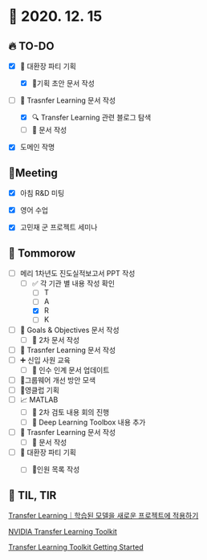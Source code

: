 # 🙈 2020. 12. 15

## 🔥 TO-DO

- [x] 🎉 대환장 파티 기획
  - [x] 🎉기획 초안 문서 작성
- [ ] 🎉 Trasnfer Learning 문서 작성
  - [x] 🔍 Transfer Learning 관련 블로그 탐색
  - [ ] 🎨  문서 작성
- [x] 도메인 작명



## :dizzy: ​Meeting

- [x] 아침 R&D 미팅
- [x] 영어 수업
- [x] 고민재 군 프로젝트 세미나



## 🚸 Tommorow

- [ ] 메리 1차년도 진도실적보고서 PPT 작성
  - [ ] :white_check_mark: 각 기관 별 내용 작성 확인
    - [ ] T
    - [ ] A
    - [x] R
    - [ ] K
- [ ] 🎨 Goals & Objectives 문서 작성
  - [ ] 📝 2차 문서 작성
- [ ] 🎉 Trasnfer Learning 문서 작성
- [ ] ➕ 신입 사원 교육
  - [ ] 🎨 인수 인계 문서 업데이트
- [ ] :bug:그룹웨어 개선 방안 모색
- [ ] 🎉영클럽 기획
- [ ] 📈 MATLAB
  - [ ] 🚀 2차 검토 내용 회의 진행
  - [ ] 🎨 Deep Learning Toolbox 내용 추가
- [ ] 🎉 Trasnfer Learning 문서 작성
  - [ ] 🎨  문서 작성
- [ ] 🎉 대환장 파티 기획
  - [ ] 📝인원 목록 작성



## 📸 TIL, TIR

[Transfer Learning｜학습된 모델을 새로운 프로젝트에 적용하기](https://jeinalog.tistory.com/13)

[NVIDIA Transfer Learning Toolkit](https://developer.nvidia.com/transfer-learning-toolkit)

[Transfer Learning Toolkit Getting Started](https://developer.nvidia.com/tlt-getting-started)
